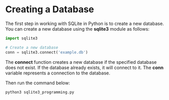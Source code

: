 # Creating a Database

The first step in working with SQLite in Python is to create a new database. You can create a new database using the **sqlite3** module as follows:

```python
import sqlite3

# Create a new database
conn = sqlite3.connect('example.db')
```

The **connect** function creates a new database if the specified database does not exist. If the database already exists, it will connect to it. The **conn** variable represents a connection to the database.

Then run the command below:

```bash
python3 sqlite3_programming.py
```